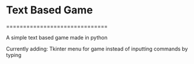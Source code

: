 # Text Based Game
==============================

A simple text based game made in python

Currently adding: Tkinter menu for game instead of inputting commands by typing
